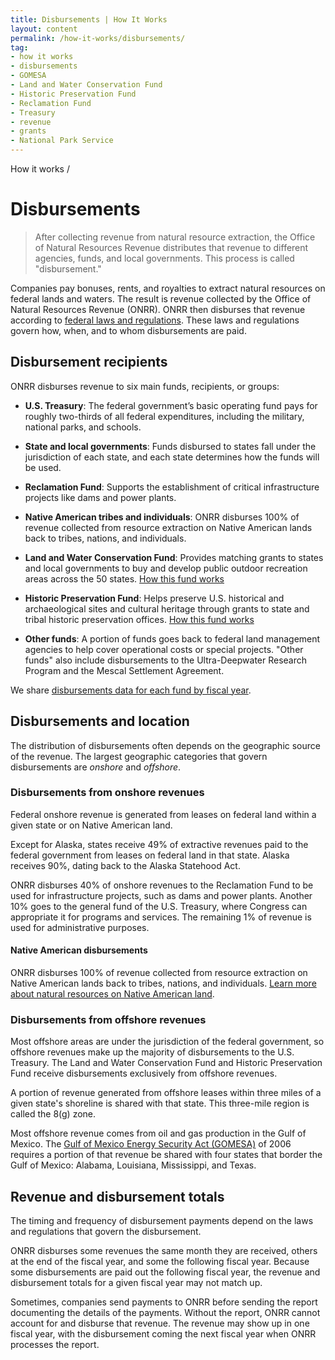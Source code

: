 ```yaml
---
title: Disbursements | How It Works
layout: content
permalink: /how-it-works/disbursements/
tag:
- how it works
- disbursements
- GOMESA
- Land and Water Conservation Fund
- Historic Preservation Fund
- Reclamation Fund
- Treasury
- revenue
- grants
- National Park Service
---
```


<custom-link to="/how-it-works/" className="breadcrumb link-charlie">How it works</custom-link> /
# Disbursements

> After collecting revenue from natural resource extraction, the Office of Natural Resources Revenue distributes that revenue to different agencies, funds, and local governments. This process is called "disbursement."

Companies pay <glossary-term termKey="bonus">bonuses</glossary-term>, rents, and royalties to extract natural resources on federal lands and waters. The result is revenue collected by the Office of Natural Resources Revenue (ONRR). ONRR then disburses that revenue according to [federal laws and regulations](/how-it-works/federal-laws/). These laws and regulations govern how, when, and to whom disbursements are paid.

## Disbursement recipients

ONRR disburses revenue to six main funds, recipients, or groups:

- **U.S. Treasury**: The federal government’s basic operating fund pays for roughly two-thirds of all federal expenditures, including the military, national parks, and schools.

- **State and local governments**: Funds disbursed to states fall under the jurisdiction of each state, and each state determines how the funds will be used.

- **Reclamation Fund**: Supports the establishment of critical infrastructure projects like dams and power plants.

- **Native American tribes and individuals**: ONRR disburses 100% of revenue collected from resource extraction on Native American lands back to tribes, nations, and individuals.

- **Land and Water Conservation Fund**: Provides matching grants to states and local governments to buy and develop public outdoor recreation areas across the 50 states. [How this fund works](/how-it-works/land-and-water-conservation-fund/)

- **Historic Preservation Fund**: Helps preserve U.S. historical and archaeological sites and cultural heritage through grants to state and tribal historic preservation offices. [How this fund works](/how-it-works/historic-preservation-fund/)

- **Other funds**: A portion of funds goes back to federal land management agencies to help cover operational costs or special projects. "Other funds" also include disbursements to the Ultra-Deepwater Research Program and the Mescal Settlement Agreement.

We share [disbursements data for each fund by fiscal year](/explore/#by-fund).

## Disbursements and location

The distribution of disbursements often depends on the geographic source of the revenue. The largest geographic categories that govern disbursements are _onshore_ and _offshore_.

### Disbursements from onshore revenues

Federal onshore revenue is generated from leases on federal land within a given state or on Native American land. 

Except for Alaska, states receive 49% of extractive revenues paid to the federal government from leases on federal land in that state. Alaska receives 90%, dating back to the Alaska Statehood Act.

ONRR disburses 40% of onshore revenues to the Reclamation Fund to be used for infrastructure projects, such as dams and power plants. Another 10% goes to the general fund of the U.S. Treasury, where Congress can appropriate it for programs and services. The remaining 1% of revenue is used for administrative purposes.

#### Native American disbursements

ONRR disburses 100% of revenue collected from resource extraction on Native American lands back to tribes, nations, and individuals. [Learn more about natural resources on Native American land](/how-it-works/#native-american-overview).

### Disbursements from offshore revenues

Most offshore areas are under the jurisdiction of the federal government, so offshore revenues make up the majority of disbursements to the U.S. Treasury. The Land and Water Conservation Fund and Historic Preservation Fund receive disbursements exclusively from offshore revenues.

A portion of revenue generated from offshore leases within three miles of a given state's shoreline is shared with that state. This three-mile region is called the <glossary-term>8(g)</glossary-term> zone.

Most offshore revenue comes from oil and gas production in the Gulf of Mexico. The [Gulf of Mexico Energy Security Act (GOMESA)](/how-it-works/gomesa/) of 2006 requires a portion of that revenue be shared with four states that border the Gulf of Mexico: Alabama, Louisiana, Mississippi, and Texas. 

## Revenue and disbursement totals

The timing and frequency of disbursement payments depend on the laws and regulations that govern the disbursement.

ONRR disburses some revenues the same month they are received, others at the end of the fiscal year, and some the following fiscal year. Because some disbursements are paid out the following fiscal year, the revenue and disbursement totals for a given fiscal year may not match up.

Sometimes, companies send payments to ONRR before sending the report documenting the details of the payments. Without the report, ONRR cannot account for and disburse that revenue. The revenue may show up in one fiscal year, with the disbursement coming the next fiscal year when ONRR processes the report.